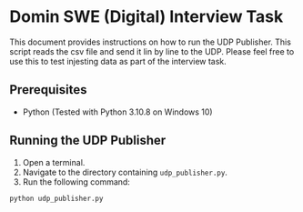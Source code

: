 # Domin SWE (Digital) Interview Task

This document provides instructions on how to run the UDP Publisher. This script reads the csv file and send it lin by line to the UDP. Please feel free to use this to test injesting data as part of the interview task.

## Prerequisites

- Python (Tested with Python 3.10.8 on Windows 10)

## Running the UDP Publisher

1. Open a terminal.
2. Navigate to the directory containing `udp_publisher.py`.
3. Run the following command:

```bash
python udp_publisher.py
```
